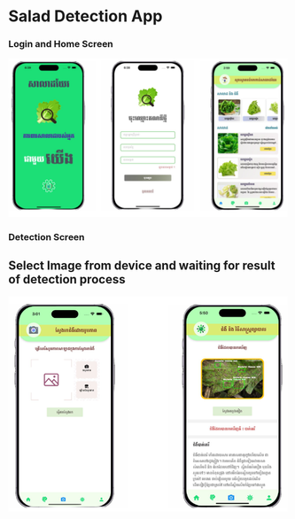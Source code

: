 # Salad Detection App

### Login and Home Screen

![image_alt](https://github.com/Seakwin-Hub/saladapp-flutter/blob/main/Salad_1.png)

### Detection Screen
## Select Image from device and waiting for result of detection process
![image_alt](https://github.com/Seakwin-Hub/saladapp-flutter/blob/main/Salad_2.png)
